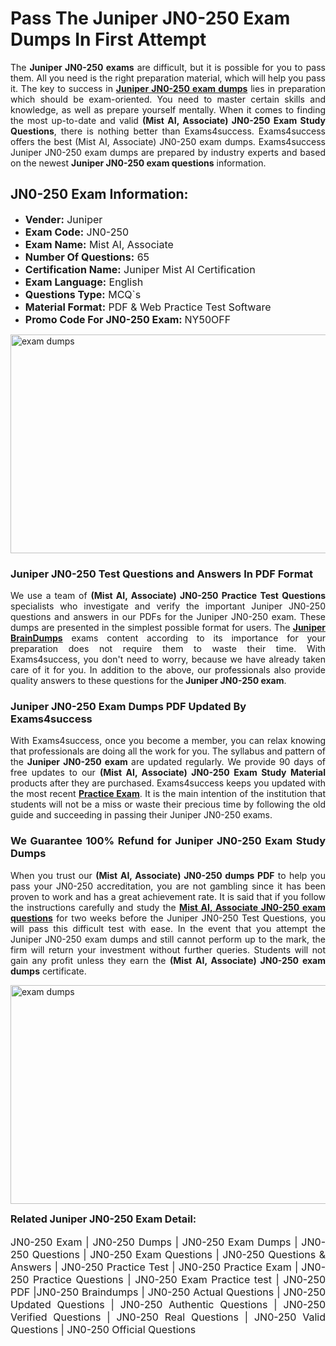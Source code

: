 <h1><strong><strong>Pass The Juniper JN0-250 Exam Dumps In First Attempt</strong></strong></h1> <p style="text-align:justify">The <strong>Juniper JN0-250 exams</strong> are difficult, but it is possible for you to pass them. All you need is the right preparation material, which will help you pass it. The key to success in <a href="https://www.exams4success.com/juniper/jn0-250-pdf-exam-dumps"><strong>Juniper JN0-250 exam dumps</strong></a> lies in preparation which should be exam-oriented. You need to master certain skills and knowledge, as well as prepare yourself mentally. When it comes to finding the most up-to-date and valid <strong>(Mist AI, Associate) JN0-250 Exam Study Questions</strong>, there is nothing better than Exams4success. Exams4success offers the best (Mist AI, Associate) JN0-250 exam dumps. Exams4success Juniper JN0-250 exam dumps are prepared by industry experts and based on the newest <strong>Juniper JN0-250 exam questions</strong> information.</p> <h2><strong><strong>JN0-250 Exam Information:</strong></strong></h2> <ul> <li><span style="font-size:16px"><strong>Vender:</strong> Juniper</span></li> <li><span style="font-size:16px"><strong>Exam Code:</strong> JN0-250</span></li> <li><span style="font-size:16px"><strong>Exam Name:</strong> Mist AI, Associate</span></li> <li><span style="font-size:16px"><strong>Number Of Questions:</strong> 65</span></li> <li><span style="font-size:16px"><strong>Certification Name:</strong> Juniper Mist AI Certification</span></li> <li><span style="font-size:16px"><strong>Exam Language:</strong> English</span></li> <li><span style="font-size:16px"><strong>Questions Type:</strong> MCQ`s</span></li> <li><span style="font-size:16px"><strong>Material Format:</strong> PDF & Web Practice Test Software</span></li> <li><span style="font-size:16px"><strong>Promo Code For JN0-250 Exam: </strong>NY50OFF</span></li> </ul> <p><a href="https://www.exams4success.com/juniper/jn0-250-pdf-exam-dumps" rel="no-follow"><img alt="exam dumps" src="https://www.certcollections.com/uploads/content/infrist1.png" style="height:350px; width:750px" /></a></p> <h3><strong>Juniper JN0-250 Test Questions and Answers In PDF Format</strong></h3> <p style="text-align:justify">We use a team of <strong>(Mist AI, Associate) JN0-250 Practice Test Questions</strong> specialists who investigate and verify the important Juniper JN0-250 questions and answers in our PDFs for the Juniper JN0-250 exam. These dumps are presented in the simplest possible format for users. The <a href="https://www.exams4success.com/juniper-exam-dumps"><strong>Juniper BrainDumps</strong></a> exams content according to its importance for your preparation does not require them to waste their time. With Exams4success, you don't need to worry, because we have already taken care of it for you. In addition to the above, our professionals also provide quality answers to these questions for the<strong> Juniper JN0-250 exam</strong>.</p> <h3><strong> Juniper JN0-250 Exam Dumps PDF Updated By Exams4success</strong></h3> <p style="text-align:justify">With Exams4success, once you become a member, you can relax knowing that professionals are doing all the work for you. The syllabus and pattern of the <strong>Juniper JN0-250 exam </strong>are updated regularly. We provide 90 days of free updates to our <strong>(Mist AI, Associate) JN0-250 Exam Study Material</strong> products after they are purchased. Exams4success keeps you updated with the most recent <a href="https://www.exams4success.com/"><strong>Practice Exam</strong></a>. It is the main intention of the institution that students will not be a miss or waste their precious time by following the old guide and succeeding in passing their Juniper JN0-250 exams.</p> <h3 style="text-align:justify"><strong>We Guarantee 100% Refund for Juniper JN0-250 Exam Study Dumps</strong></h3> <p style="text-align:justify">When you trust our <strong>(Mist AI, Associate) JN0-250 dumps PDF</strong> to help you pass your JN0-250 accreditation, you are not gambling since it has been proven to work and has a great achievement rate. It is said that if you follow the instructions carefully and study the <a href="https://www.exams4success.com/juniper/jn0-250-pdf-exam-dumps"><strong>Mist AI, Associate JN0-250 exam questions</strong></a> for two weeks before the Juniper JN0-250 Test Questions, you will pass this difficult test with ease. In the event that you attempt the Juniper JN0-250 exam dumps and still cannot perform up to the mark, the firm will return your investment without further queries. Students will not gain any profit unless they earn the <strong>(Mist AI, Associate) JN0-250 exam dumps</strong> certificate.</p> <p style="text-align:justify"><a href="https://www.exams4success.com/juniper/jn0-250-pdf-exam-dumps" rel="no-follow"><img alt="exam dumps" src="https://www.certcollections.com/uploads/content/free_demo1.png" style="height:350px; width:750px" /></a></p> <p style="text-align:justify"><span style="font-size:16px"><strong>Related Juniper JN0-250 Exam Detail:</strong></span><br /> <br /> <span style="font-size:16px">JN0-250 Exam | JN0-250 Dumps | JN0-250 Exam Dumps | JN0-250 Questions | JN0-250 Exam Questions | JN0-250 Questions & Answers | JN0-250 Practice Test | JN0-250 Practice Exam | JN0-250 Practice Questions | JN0-250 Exam Practice test | JN0-250 PDF |JN0-250 Braindumps | JN0-250 Actual Questions | JN0-250 Updated Questions | JN0-250 Authentic Questions | JN0-250 Verified Questions | JN0-250 Real Questions | JN0-250 Valid Questions | JN0-250 Official Questions</span></p>
